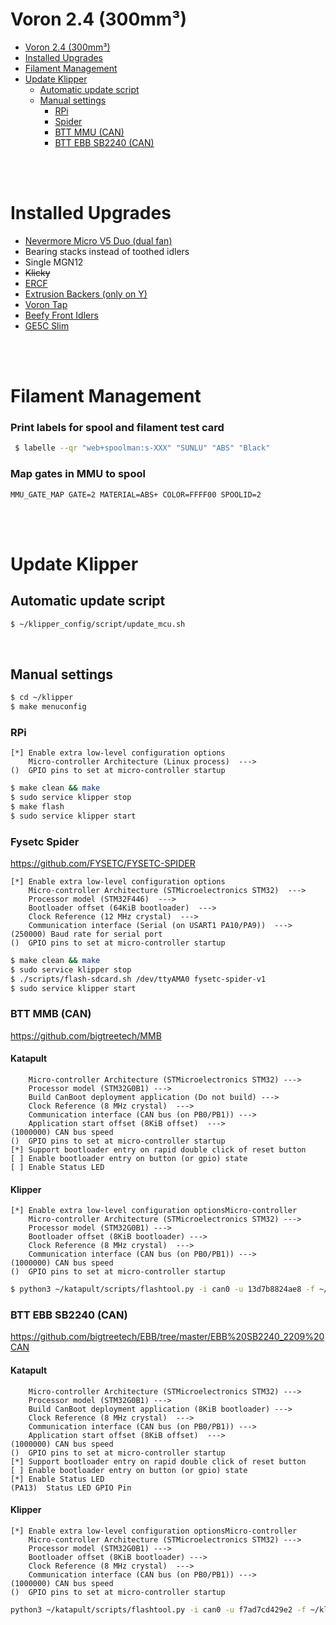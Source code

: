 # Voron 2.4 (300mm³)

- [Voron 2.4 (300mm³)](#voron-24-300mm)
- [Installed Upgrades](#upgrades)
- [Filament Management](#filament-management)
- [Update Klipper](#update-klipper)
  - [Automatic update script](#automatic-update-script)
  - [Manual settings](#manual-settings)
    - [RPi](#rpi)
    - [Spider](#spider)
    - [BTT MMU (CAN)](#btt-mmu-can)
    - [BTT EBB SB2240 (CAN)](#btt-ebb-sb2240-can)

<br/><br/>

# Installed Upgrades
- [Nevermore Micro V5 Duo (dual fan)](https://github.com/nevermore3d/Nevermore_Micro)
- Bearing stacks instead of toothed idlers
- Single MGN12
- <del>Klicky</del>
- [ERCF](https://github.com/Enraged-Rabbit-Community/ERCF_v2)
- [Extrusion Backers (only on Y)](https://mods.vorondesign.com/details/ewDI1Cntz7urtuq3Cm9wGQ)
- [Voron Tap](https://github.com/VoronDesign/Voron-Tap)
- [Beefy Front Idlers](https://github.com/clee/VoronBFI)
- [GE5C Slim](https://mods.vorondesign.com/details/eB5T2RNQcYI4o6cilhpXEg)

<br/><br/>


# Filament Management

### Print labels for spool and filament test card
```bash
 $ labelle --qr "web+spoolman:s-XXX" "SUNLU" "ABS" "Black"
```

### Map gates in MMU to spool
```
MMU_GATE_MAP GATE=2 MATERIAL=ABS+ COLOR=FFFF00 SPOOLID=2
```

<br/><br/>


# Update Klipper

## Automatic update script

```bash
$ ~/klipper_config/script/update_mcu.sh
```

<br/>

## Manual settings

```bash
$ cd ~/klipper
$ make menuconfig
```

### RPi
```
[*] Enable extra low-level configuration options
    Micro-controller Architecture (Linux process)  --->
()  GPIO pins to set at micro-controller startup
```

```bash
$ make clean && make
$ sudo service klipper stop
$ make flash
$ sudo service klipper start
```

### Fysetc Spider

https://github.com/FYSETC/FYSETC-SPIDER

```
[*] Enable extra low-level configuration options
    Micro-controller Architecture (STMicroelectronics STM32)  --->
    Processor model (STM32F446)  --->
    Bootloader offset (64KiB bootloader)  --->
    Clock Reference (12 MHz crystal)  --->
    Communication interface (Serial (on USART1 PA10/PA9))  --->
(250000) Baud rate for serial port
()  GPIO pins to set at micro-controller startup
```

```bash
$ make clean && make
$ sudo service klipper stop
$ ./scripts/flash-sdcard.sh /dev/ttyAMA0 fysetc-spider-v1
$ sudo service klipper start
```

### BTT MMB (CAN)

https://github.com/bigtreetech/MMB

#### Katapult
```
    Micro-controller Architecture (STMicroelectronics STM32) --->
    Processor model (STM32G0B1) --->
    Build CanBoot deployment application (Do not build) --->
    Clock Reference (8 MHz crystal)  --->
    Communication interface (CAN bus (on PB0/PB1)) --->
    Application start offset (8KiB offset)  --->
(1000000) CAN bus speed
()  GPIO pins to set at micro-controller startup
[*] Support bootloader entry on rapid double click of reset button
[ ] Enable bootloader entry on button (or gpio) state
[ ] Enable Status LED
```

#### Klipper
```
[*] Enable extra low-level configuration optionsMicro-controller
    Micro-controller Architecture (STMicroelectronics STM32) --->
    Processor model (STM32G0B1) --->
    Bootloader offset (8KiB bootloader) --->
    Clock Reference (8 MHz crystal)  --->
    Communication interface (CAN bus (on PB0/PB1)) --->
(1000000) CAN bus speed
()  GPIO pins to set at micro-controller startup
```

```bash
$ python3 ~/katapult/scripts/flashtool.py -i can0 -u 13d7b8824ae8 -f ~/klipper/out/klipper.bin
```

### BTT EBB SB2240 (CAN)

https://github.com/bigtreetech/EBB/tree/master/EBB%20SB2240_2209%20CAN

#### Katapult
```
    Micro-controller Architecture (STMicroelectronics STM32) --->
    Processor model (STM32G0B1) --->
    Build CanBoot deployment application (8KiB bootloader) --->
    Clock Reference (8 MHz crystal)  --->
    Communication interface (CAN bus (on PB0/PB1)) --->
    Application start offset (8KiB offset)  --->
(1000000) CAN bus speed
()  GPIO pins to set at micro-controller startup
[*] Support bootloader entry on rapid double click of reset button
[ ] Enable bootloader entry on button (or gpio) state
[*] Enable Status LED
(PA13)  Status LED GPIO Pin
```

#### Klipper
```
[*] Enable extra low-level configuration optionsMicro-controller
    Micro-controller Architecture (STMicroelectronics STM32) --->
    Processor model (STM32G0B1) --->
    Bootloader offset (8KiB bootloader) --->
    Clock Reference (8 MHz crystal)  --->
    Communication interface (CAN bus (on PB0/PB1)) --->
(1000000) CAN bus speed
()  GPIO pins to set at micro-controller startup
```

```bash
python3 ~/katapult/scripts/flashtool.py -i can0 -u f7ad7cd429e2 -f ~/klipper/out/klipper.bin
```